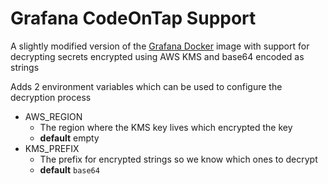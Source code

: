# Grafana CodeOnTap Support

A slightly modified version of the [Grafana Docker](https://hub.docker.com/r/grafana/grafana) image with support for decrypting secrets encrypted using AWS KMS and base64 encoded as strings

Adds 2 environment variables which can be used to configure the decryption process

- AWS_REGION
  - The region where the KMS key lives which encrypted the key
  - **default** empty
- KMS_PREFIX
  - The prefix for encrypted strings so we know which ones to decrypt 
  - **default** `base64`
